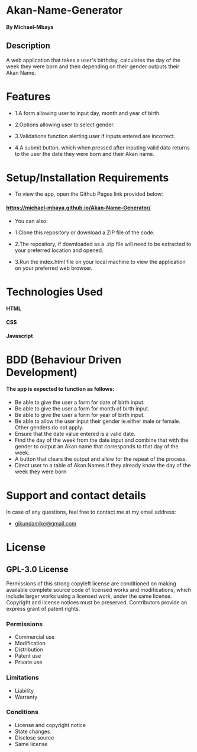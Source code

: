 # Akan-Name-Generator

#### By **Michael-Mbaya**

## Description
A web application that takes a user's birthday, calculates the day of the week they were born and then depending on their gender outputs their Akan Name. 

# Features
* 1.A form allowing user to input day, month and year of birth.

* 2.Options allowing user to select gender.

* 3.Validations function alerting user if inputs entered are incorrect.

* 4.A submit button, which when pressed after inputing valid data returns to the user the date they were born and their Akan name.

# Setup/Installation Requirements

* To view the app, open the Github Pages link provided below:
#### https://michael-mbaya.github.io/Akan-Name-Generator/

* You can also:
* 1.Clone this repository or download a ZIP file of the code.

* 2.The repository, if downloaded as a .zip file will need to be extracted to your preferred location and opened.

* 3.Run the index.html file on your local machine to view the application on your preferred web browser.


# Technologies Used
#### HTML 
#### CSS 
#### Javascript

# BDD (Behaviour Driven Development)
#### The app is expected to function as follows:
* Be able to give the user a form for date of birth input.
* Be able to give the user a form for month of birth input.
* Be able to give the user a form for year of birth input.
* Be able to allow the user input their gender ie.either male or female. Other genders do not apply.
* Ensure that the date value entered is a valid date.
* Find the day of the week from the date input and combine that with the gender to output an Akan name that corresponds to that day of the week.
* A button that clears the output and allow for the repeat of the process.
* Direct user to a table of Akan Names if they already know the day of the week they were born

# Support and contact details
In case of any questions, feel free to contact me at my email address:
* gikundamike@gmail.com

# License
## GPL-3.0 License
Permissions of this strong copyleft license are conditioned on making available complete source code of licensed works and modifications, which include larger works using a licensed work, under the same license. Copyright and license notices must be preserved. Contributors provide an express grant of patent rights.

### Permissions
* Commercial use
* Modification
* Distribution
* Patent use
* Private use
### Limitations
* Liability
* Warranty
### Conditions
* License and copyright notice
* State changes
* Disclose source
* Same license